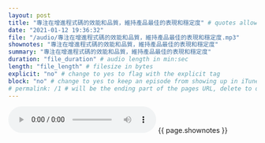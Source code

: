```yaml
---
layout: post
title: "專注在增進程式碼的效能和品質，維持產品最佳的表現和穩定度" # quotes allow forbidden characters like the colon
date: "2021-01-12 19:36:32"
file: "/audio/專注在增進程式碼的效能和品質，維持產品最佳的表現和穩定度.mp3"
shownotes: "專注在增進程式碼的效能和品質，維持產品最佳的表現和穩定度"
summary: "專注在增進程式碼的效能和品質，維持產品最佳的表現和穩定度"
duration: "file_duration" # audio length in min:sec
length: "file_length" # filesize in bytes
explicit: "no" # change to yes to flag with the explicit tag
block: "no" # change to yes to keep an episode from showing up in iTunes
# permalink: /1 # will be the ending part of the pages URL, delete to default to the title
---
```


<audio controls>
<source src="{{site.url}}{{site.baseurl}}{{ page.file }}" type="audio/x-mp3">
Your browser does not support the audio element.
</audio>
{{ page.shownotes }}
